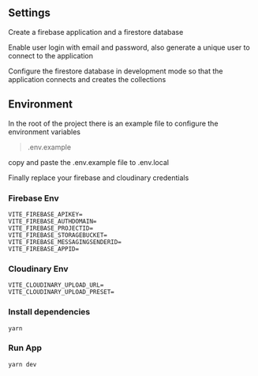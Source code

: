 ## Settings

Create a firebase application and a firestore database

Enable user login with email and password, also generate a unique user to connect to the application

Configure the firestore database in development mode so that the application connects and creates the collections

## Environment

In the root of the project there is an example file to configure the environment variables

> .env.example

copy and paste the .env.example file to .env.local

Finally replace your firebase and cloudinary credentials

### Firebase Env

```
VITE_FIREBASE_APIKEY=
VITE_FIREBASE_AUTHDOMAIN=
VITE_FIREBASE_PROJECTID=
VITE_FIREBASE_STORAGEBUCKET=
VITE_FIREBASE_MESSAGINGSENDERID=
VITE_FIREBASE_APPID=
```


### Cloudinary Env

```
VITE_CLOUDINARY_UPLOAD_URL=
VITE_CLOUDINARY_UPLOAD_PRESET=

```

### Install dependencies

```
yarn

```

### Run App
```
yarn dev

```